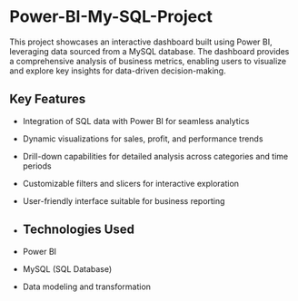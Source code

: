 # Power-BI-My-SQL-Project

This project showcases an interactive dashboard built using Power BI, leveraging data sourced from a MySQL database. The dashboard provides a comprehensive analysis of business metrics, enabling users to visualize and explore key insights for data-driven decision-making.

## Key Features

- Integration of SQL data with Power BI for seamless analytics
- Dynamic visualizations for sales, profit, and performance trends
- Drill-down capabilities for detailed analysis across categories and time periods
- Customizable filters and slicers for interactive exploration
- User-friendly interface suitable for business reporting

- ## Technologies Used

- Power BI
- MySQL (SQL Database)
- Data modeling and transformation
